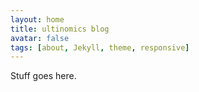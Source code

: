 ```yaml
---
layout: home
title: ultinomics blog
avatar: false
tags: [about, Jekyll, theme, responsive]
---
```


Stuff goes here.